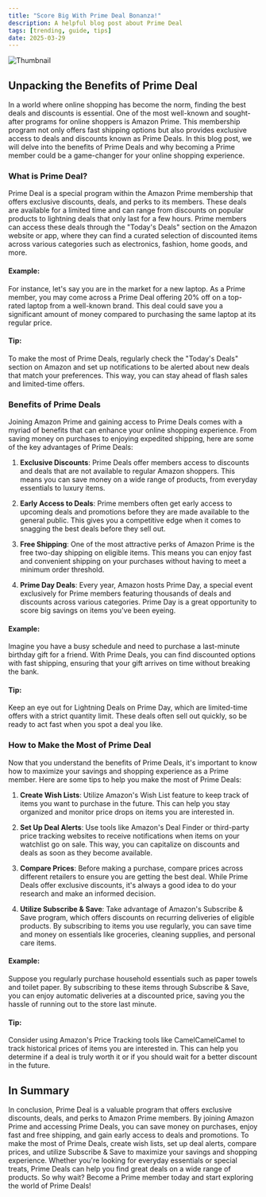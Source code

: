 ```yaml
---
title: "Score Big With Prime Deal Bonanza!"
description: A helpful blog post about Prime Deal
tags: [trending, guide, tips]
date: 2025-03-29
---
```


![Thumbnail](https://oaidalleapiprodscus.blob.core.windows.net/private/org-B8Uwqa0SS60raCobmQHn96R5/user-V1V0E1n8qLYsxie27FTkjZHa/img-8qNDrX3AxCId0mCvfVagNsKM.png?st=2025-03-29T18%3A55%3A47Z&se=2025-03-29T20%3A55%3A47Z&sp=r&sv=2024-08-04&sr=b&rscd=inline&rsct=image/png&skoid=d505667d-d6c1-4a0a-bac7-5c84a87759f8&sktid=a48cca56-e6da-484e-a814-9c849652bcb3&skt=2025-03-29T07%3A00%3A53Z&ske=2025-03-30T07%3A00%3A53Z&sks=b&skv=2024-08-04&sig=Dgt2pzFHQRDnV6SbrR/tty1OA6VVufBDwU8ExTK9Ocw%3D)

## Unpacking the Benefits of Prime Deal

In a world where online shopping has become the norm, finding the best deals and discounts is essential. One of the most well-known and sought-after programs for online shoppers is Amazon Prime. This membership program not only offers fast shipping options but also provides exclusive access to deals and discounts known as Prime Deals. In this blog post, we will delve into the benefits of Prime Deals and why becoming a Prime member could be a game-changer for your online shopping experience.

### What is Prime Deal?

Prime Deal is a special program within the Amazon Prime membership that offers exclusive discounts, deals, and perks to its members. These deals are available for a limited time and can range from discounts on popular products to lightning deals that only last for a few hours. Prime members can access these deals through the "Today's Deals" section on the Amazon website or app, where they can find a curated selection of discounted items across various categories such as electronics, fashion, home goods, and more.

#### Example: 
For instance, let's say you are in the market for a new laptop. As a Prime member, you may come across a Prime Deal offering 20% off on a top-rated laptop from a well-known brand. This deal could save you a significant amount of money compared to purchasing the same laptop at its regular price.

#### Tip:
To make the most of Prime Deals, regularly check the "Today's Deals" section on Amazon and set up notifications to be alerted about new deals that match your preferences. This way, you can stay ahead of flash sales and limited-time offers.

### Benefits of Prime Deals

Joining Amazon Prime and gaining access to Prime Deals comes with a myriad of benefits that can enhance your online shopping experience. From saving money on purchases to enjoying expedited shipping, here are some of the key advantages of Prime Deals:

1. **Exclusive Discounts**: Prime Deals offer members access to discounts and deals that are not available to regular Amazon shoppers. This means you can save money on a wide range of products, from everyday essentials to luxury items.

2. **Early Access to Deals**: Prime members often get early access to upcoming deals and promotions before they are made available to the general public. This gives you a competitive edge when it comes to snagging the best deals before they sell out.

3. **Free Shipping**: One of the most attractive perks of Amazon Prime is the free two-day shipping on eligible items. This means you can enjoy fast and convenient shipping on your purchases without having to meet a minimum order threshold.

4. **Prime Day Deals**: Every year, Amazon hosts Prime Day, a special event exclusively for Prime members featuring thousands of deals and discounts across various categories. Prime Day is a great opportunity to score big savings on items you've been eyeing.

#### Example:
Imagine you have a busy schedule and need to purchase a last-minute birthday gift for a friend. With Prime Deals, you can find discounted options with fast shipping, ensuring that your gift arrives on time without breaking the bank.

#### Tip:
Keep an eye out for Lightning Deals on Prime Day, which are limited-time offers with a strict quantity limit. These deals often sell out quickly, so be ready to act fast when you spot a deal you like.

### How to Make the Most of Prime Deal

Now that you understand the benefits of Prime Deals, it's important to know how to maximize your savings and shopping experience as a Prime member. Here are some tips to help you make the most of Prime Deals:

1. **Create Wish Lists**: Utilize Amazon's Wish List feature to keep track of items you want to purchase in the future. This can help you stay organized and monitor price drops on items you are interested in.

2. **Set Up Deal Alerts**: Use tools like Amazon's Deal Finder or third-party price tracking websites to receive notifications when items on your watchlist go on sale. This way, you can capitalize on discounts and deals as soon as they become available.

3. **Compare Prices**: Before making a purchase, compare prices across different retailers to ensure you are getting the best deal. While Prime Deals offer exclusive discounts, it's always a good idea to do your research and make an informed decision.

4. **Utilize Subscribe & Save**: Take advantage of Amazon's Subscribe & Save program, which offers discounts on recurring deliveries of eligible products. By subscribing to items you use regularly, you can save time and money on essentials like groceries, cleaning supplies, and personal care items.

#### Example:
Suppose you regularly purchase household essentials such as paper towels and toilet paper. By subscribing to these items through Subscribe & Save, you can enjoy automatic deliveries at a discounted price, saving you the hassle of running out to the store last minute.

#### Tip:
Consider using Amazon's Price Tracking tools like CamelCamelCamel to track historical prices of items you are interested in. This can help you determine if a deal is truly worth it or if you should wait for a better discount in the future.

## In Summary

In conclusion, Prime Deal is a valuable program that offers exclusive discounts, deals, and perks to Amazon Prime members. By joining Amazon Prime and accessing Prime Deals, you can save money on purchases, enjoy fast and free shipping, and gain early access to deals and promotions. To make the most of Prime Deals, create wish lists, set up deal alerts, compare prices, and utilize Subscribe & Save to maximize your savings and shopping experience. Whether you're looking for everyday essentials or special treats, Prime Deals can help you find great deals on a wide range of products. So why wait? Become a Prime member today and start exploring the world of Prime Deals!
